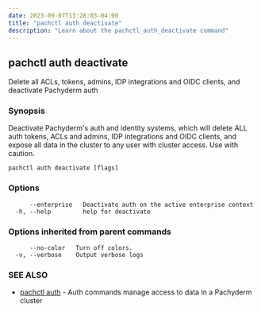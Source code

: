 ```yaml
---
date: 2023-09-07T13:28:03-04:00
title: "pachctl auth deactivate"
description: "Learn about the pachctl_auth_deactivate command"
---
```


## pachctl auth deactivate

Delete all ACLs, tokens, admins, IDP integrations and OIDC clients, and deactivate Pachyderm auth

### Synopsis

Deactivate Pachyderm's auth and identity systems, which will delete ALL auth tokens, ACLs and admins, IDP integrations and OIDC clients, and expose all data in the cluster to any user with cluster access. Use with caution.

```
pachctl auth deactivate [flags]
```

### Options

```
      --enterprise   Deactivate auth on the active enterprise context
  -h, --help         help for deactivate
```

### Options inherited from parent commands

```
      --no-color   Turn off colors.
  -v, --verbose    Output verbose logs
```

### SEE ALSO

* [pachctl auth](../pachctl_auth)	 - Auth commands manage access to data in a Pachyderm cluster

